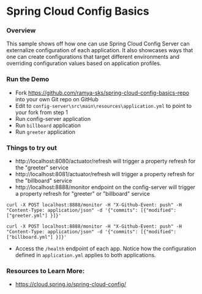 # Spring Cloud Config Basics

### Overview

This sample shows off how one can use Spring Cloud Config Server can externalize configuration of each application. It also showcases ways that one can create configurations that target different environments and overriding configuration values based on application profiles. 

### Run the Demo

* Fork https://github.com/ramya-sks/spring-cloud-config-basics-repo into your own Git repo on GitHub
* Edit to `config-server\src\main\resources\application.yml` to point to your fork from step 1
* Run config-server application
* Run `billboard` application
* Run `greeter` application
 

### Things to try out 
* http://localhost:8080/actuator/refresh will trigger a property refresh for the "greeter" service
* http://localhost:8081/actuator/refresh will trigger a property refresh for the "billboard" service
* http://localhost:8888/monitor endpoint on the config-server will trigger a property refresh for "greeter" or "billboard" service
```
curl -X POST localhost:8888/monitor -H "X-Github-Event: push" -H "Content-Type: application/json" -d '{"commits": [{"modified": ["greeter.yml"] }]}'

curl -X POST localhost:8888/monitor -H "X-Github-Event: push" -H "Content-Type: application/json" -d '{"commits": [{"modified": ["billboard.yml"] }]}'
```
* Access the `/health` endpoint of each app. Notice how the configuration defined in `application.yml` applies to both applications.

 
### Resources to Learn More:
* https://cloud.spring.io/spring-cloud-config/
